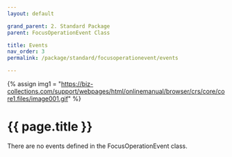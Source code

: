 ```yaml
---
layout: default

grand_parent: 2. Standard Package
parent: FocusOperationEvent Class

title: Events
nav_order: 3
permalink: /package/standard/focusoperationevent/events

---
```

{% assign img1 = "https://biz-collections.com/support/webpages/html/onlinemanual/browser/crs/core/core1.files/image001.gif" %}


# {{ page.title }}

There are no events defined in the FocusOperationEvent class.
